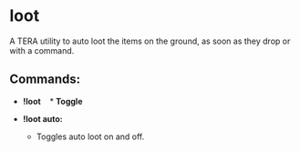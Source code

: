 # loot
A TERA utility to auto loot the items on the ground, as soon as they drop or with a command.

## Commands:

* **!loot**
    * **Toggle**

* **!loot auto:** 
    * Toggles auto loot on and off.
